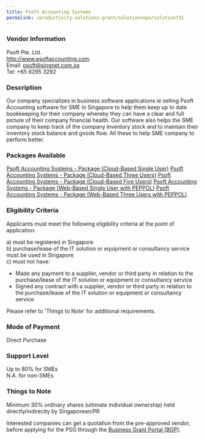 ```yaml
---
title: Psoft Accounting Systems
permalink: /productivity-solutions-grant/solutionrepo/solution731
---
```


### Vendor Information
Psoft Pte. Ltd.<br>http://www.psoftaccounting.com<br>Email: psoft@singnet.com.sg<br>Tel: +65 6295 3292

### Description

Our company specializes in business software applications ie selling Psoft Accounting software for SME in Singapore to help them keep up to date bookkeeping for their company whereby they can have a clear and full picture of their company financial health. Our software also helps the SME company to keep track of the company inventory stock and to maintain their inventory stock balance and goods flow. All these to help SME company to perform better.

### Packages Available

<a href='https://www.gobusiness.gov.sg/images/psg/Psoft_20200218_Annex_3_20200625145836_Part_1.pdf' target='_blank'>Psoft Accounting Systems - Package (Cloud-Based Single User)</a>
<a href='https://www.gobusiness.gov.sg/images/psg/Psoft_20200218_Annex_3_20200625145836_Part_2.pdf' target='_blank'>Psoft Accounting Systems - Package (Cloud-Based Three Users)</a>
<a href='https://www.gobusiness.gov.sg/images/psg/Psoft_20200218_Annex_3_20200625145836_Part_3.pdf' target='_blank'>Psoft Accounting Systems - Package (Cloud-Based Five Users)</a>
<a href='https://www.gobusiness.gov.sg/images/psg/Psoft_20200218_Annex_3_20200625145836_Part_4.pdf' target='_blank'>Psoft Accounting Systems - Package (Web-Based Single User with PEPPOL)</a>
<a href='https://www.gobusiness.gov.sg/images/psg/Psoft_20200218_Annex_3_20200625145836_Part_5.pdf' target='_blank'>Psoft Accounting Systems - Package (Web-Based Three Users with PEPPOL)</a>

### Eligibility Criteria

Applicants must meet the following eligibility criteria at the point of application:

a) must be registered in Singapore <br>
b) purchase/lease of the IT solution or equipment or consultancy service must be used in Singapore <br>
c) must not have:
- Made any payment to a supplier, vendor or third party in relation to the purchase/lease of the IT solution or equipment or consultancy service
- Signed any contract with a supplier, vendor or third party in relation to the purchase/lease of the IT solution or equipment or consultancy service

Please refer to 'Things to Note' for additional requirements.

### Mode of Payment
Direct Purchase

### Support Level
Up to 80% for SMEs <br>
N.A. for non-SMEs

### Things to Note
Minimum 30% ordinary shares (ultimate individual ownership) held directly/indirectly by Singaporean/PR

Interested companies can get a quotation from the pre-approved vendor, before applying for the PSG through the <a target='_blank' href='https://www.businessgrants.gov.sg/'>Business Grant Portal (BGP)</a>.

